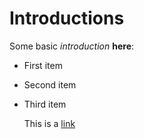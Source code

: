# Introductions

Some basic *introduction* **here**:

- First item
- Second item
- Third item

  This is a [link](https://www.google.de)
